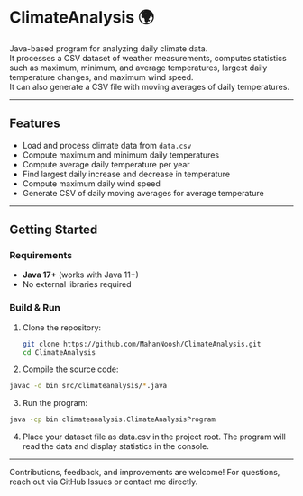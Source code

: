 # ClimateAnalysis 🌍

Java-based program for analyzing daily climate data.  
It processes a CSV dataset of weather measurements, computes statistics such as maximum, minimum, and average temperatures, largest daily temperature changes, and maximum wind speed.  
It can also generate a CSV file with moving averages of daily temperatures.

---

## Features
- Load and process climate data from `data.csv`  
- Compute maximum and minimum daily temperatures  
- Compute average daily temperature per year  
- Find largest daily increase and decrease in temperature  
- Compute maximum daily wind speed  
- Generate CSV of daily moving averages for average temperature  

---

## Getting Started

### Requirements
- **Java 17+** (works with Java 11+)  
- No external libraries required  

### Build & Run
1. Clone the repository:
   ```bash
   git clone https://github.com/MahanNoosh/ClimateAnalysis.git
   cd ClimateAnalysis
   ```
2. Compile the source code:
  ```bash
  javac -d bin src/climateanalysis/*.java
  ```
3. Run the program:
  ```bash
  java -cp bin climateanalysis.ClimateAnalysisProgram
  ```
4. Place your dataset file as data.csv in the project root.
The program will read the data and display statistics in the console.

---

Contributions, feedback, and improvements are welcome!
For questions, reach out via GitHub Issues or contact me directly.
